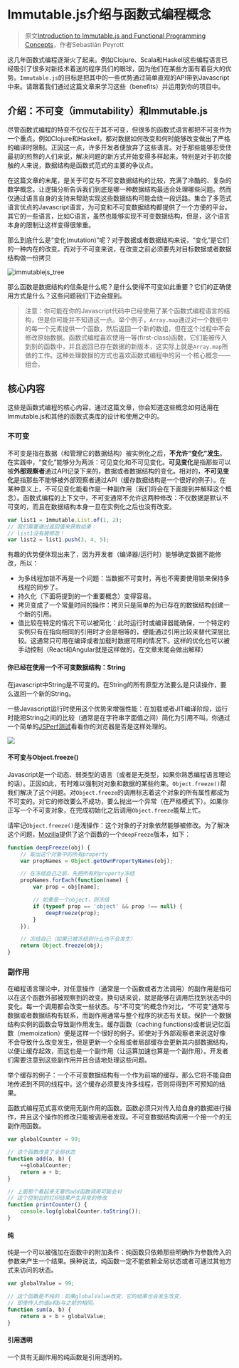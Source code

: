 # Immutable.js介绍与函数式编程概念

> 原文[Introduction to Immutable.js and Functional Programming Concepts](https://auth0.com/blog/2016/03/23/intro-to-immutable-js/)，作者Sebastián Peyrott

这几年函数式编程逐渐火了起来。例如Clojure、Scala和Haskell这些编程语言已经吸引了很多对新技术着迷的程序员们的眼球，因为他们在某些方面有着巨大的优势。`Immutable.js`的目标是把其中的一些优势通过简单直观的API带到Javascript中来。请跟着我们通过这篇文章来学习这些（benefits）并运用到你的项目中。

## 介绍：不可变（immutability）和Immutable.js

尽管函数式编程的特变不仅仅在于其不可变，但很多的函数式语言都把不可变作为一个重点。例如Clojure和Haskell，都对数据如何改变和何时能够改变做出了严格的编译时限制。正因这一点，许多开发者便放弃了这些语言。对于那些能够忍受住最初的煎熬的人们来说，解决问题的新方式开始变得多样起来。特别是对于初次接触的人来说，数据结构是函数式范式的主要的争议点。

在这篇文章的末尾，是关于可变与不可变数据结构的比较，充满了冷酷的、复杂的数学概念。让逻辑分析告诉我们到底是哪一种数据结构最适合处理哪些问题。然而仅通过语言自身的支持来帮助实现这些数据结构可能会绕一段远路。集合了多范式语言优点的Javascript语言，为可变和不可变数据结构都提供了一个方便的平台。其它的一些语言，比如C语言，虽然也能够实现不可变数据结构，但是，这个语言本身的限制让这样变得很笨重。

那么到底什么是“变化(mutation)”呢？对于数据或者数据结构来说，“变化”是它们的一种内在的改变。而对于不可变来说，在改变之前必须要先对目标数据或者数据结构做一份拷贝

![immutablejs_tree](https://cdn.auth0.com/blog/immutablejs/tree.svg)

那么函数是数据结构的信条是什么呢？是什么使得不可变如此重要？它们的正确使用方式是什么？这些问题我们下边会提到。

> 注意：你可能在你的Javascript代码中已经使用了某个函数式编程语言的结构，但是你可能并不知道这一点。举个例子，`Array.map`通过对一个数组中的每一个元素提供一个函数，然后返回一个新的数组，但在这个过程中不会修改原始数据。函数式编程喜欢使用一等(first-class)函数，它们能被传入到别的函数中，并且返回已存在数据的新版本，这实际上就是`Array.map`所做的工作。这种处理数据的方式也喜欢函数式编程中的另一个核心概念——组合。

## 核心内容

这些是函数式编程的核心内容，通过这篇文章，你会知道这些概念如何适用在Immutable.js和其他的函数式类库的设计和使用之中的。

### 不可变

不可变是指在数据（和管理它的数据结构）被实例化之后，**不允许“变化”发生**。在实践中，“变化”能够分为两派：可见变化和不可见变化。**可见变化**是指那些可以被**外部观察者**通过API记录下来的，数据或者数据结构的变化。相对的，**不可见变化**是指那些不能够被外部观察者通过API（缓存数据结构是一个很好的例子）。在某种意义上，不可见变化能看作是一种副作用（我们将会在下面提到并解释这个概念）。函数式编程的上下文中，不可变通常不允许这两种修改：不仅数据是默认不可变的，而且在数据结构本身一旦在实例化之后也没有改变。

```js
var list1 = Immutable.List.of(1, 2);
// 我们需要通过返回值来获取结果：
// list1没有被修改！
var list2 = list1.push(3, 4, 5);
```

有趣的优势便体现出来了，因为开发者（编译器/运行时）能够确定数据不能修改，所以：

+ 为多线程加锁不再是一个问题：当数据不可变时，再也不需要使用锁来保持多线程的同步了。
+ 持久化（下面将提到的一个重要概念）变得容易。
+ 拷贝变成了一个常量时间的操作：拷贝只是简单的为已存在的数据结构创建一个新的引用。
+ 值比较在特定的情况下可以被简化：此时运行时或编译器能确保，一个特定的实例只有在指向相同的引用时才会是相等的，便能通过引用比较来替代深层比较。这通常只可用在编译或者加载时数据可用的情况下。这样的优化也可以被手动控制（React和Angular就是这样做的，在文章末尾会做出解释）

#### 你已经在使用一个不可变数据结构：String

在javascript中String是不可变的。在String的所有原型方法要么是只读操作，要么返回一个新的String。

一些Javascript运行时使用这个优势来增强性能：在加载或者JIT编译阶段，运行时能把String之间的比较（通常是在字符串字面值之间）简化为引用不叫。你通过一个简单的[JSPerf测试](https://jsperf.com/strinterning/4)看看你的浏览器是否是这样处理的。

![](https://cdn.auth0.com/blog/immutablejs/interning.png)

#### 不可变与Object.freeze()

Javascript是一个动态、弱类型的语言（或者是无类型，如果你熟悉编程语言理论的话）。正因如此，有时难以强制对对象和数据的某些约束。`Object.freeze()`帮我们解决了这个问题。对`Object.freeze`的调用标志着这个对象的所有属性都成为不可变的。对它的修改要么不成功，要么抛出一个异常（在严格模式下）。如果你正写一个不可变对象，在完成初始化之后调用`Object.freeze`能帮上忙。

请牢记`Object.freeze()`是浅操作：这个对象的子对象依然能够被修改。为了解决这个问题，[Mozilla](https://developer.mozilla.org/en-US/docs/Web/JavaScript/Reference/Global_Objects/Object/freeze)提供了这个函数的一个`deepFreeze`版本，如下：

```js
function deepFreeze(obj) {
    // 取出这个对象中的所有property
    var propNames = Object.getOwnPropertyNames(obj);

    // 在冻结自己之前，先把所有的property冻结
    propNames.forEach(function(name) {
        var prop = obj[name];

        // 如果是一个object，则冻结
        if (typeof prop == 'object' && prop !== null) {        
            deepFreeze(prop);
        }
    });

    // 冻结自己（如果已被冻结则什么也不会发生）
    return Object.freeze(obj);
}
```

### 副作用

在编程语言理论中，对任意操作（通常是一个函数或者方法调用）的副作用是指可以在这个函数外部被观察到的改变。换句话来说，就是能够在调用后找到状态中的变化。每一个调用都会改变一些状态。与“不可变”的概念作对比，“不可变”通常与数据或者数据结构有联系，而副作用通常与整个程序的状态有关联。保护一个数据结构实例的函数会导致副作用发生。缓存函数（caching functions)或者说记忆函数（memoization）便是这样一个很好的例子。即使对于外部观察者来说这好像不会导致什么改变发生，但是更新一个全局或者局部缓存会更新其内部数据结构，以便让缓存起效，而这也是一个副作用（让运算加速也算是一个副作用）。开发者们需要注意到这些副作用并且合适地处理这些问题。

举个缓存的例子：一个不可变数据结构有一个作为前端的缓存，那么它将不能自由地传递到不同的线程中。这个缓存必须要支持多线程，否则将得到不可预知的结果。

函数式编程范式喜欢使用无副作用的函数。函数必须只对传入给自身的数据进行操作，并且这个操作的修改只能被调用者发现。不可变数据结构调用一个接一个的无副作用函数。

```js
var globalCounter = 99;

// 这个函数改变了全局状态
function add(a, b) {
    ++globalCounter;
    return a + b;
}

// 上面那个看起来无辜的add函数调用可能会对
// 这个控制台的打印结果产生异常的修改
function printCounter() {
    console.log(globalCounter.toString());
}
```

#### 纯

纯是一个可以被强加在函数中的附加条件：纯函数只依赖那些明确作为参数传入的参数来产生一个结果。换种说法，纯函数一定不能依赖全局状态或者可通过其他方式来访问的状态。

```js
var globalValue = 99;

// 这个函数是不纯的：如果globalValue改变，它的结果也会发生改变，
// 即使传入的值a和b与之前的相同。
function sum(a, b) {
    return a + b + globalValue;
}
```

#### 引用透明

一个具有无副作用的纯函数是引用透明的。